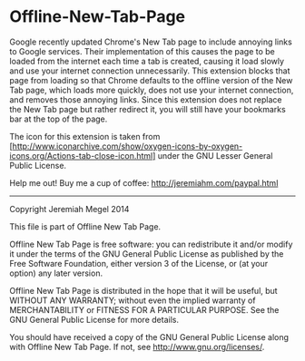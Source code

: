 Offline-New-Tab-Page
====================

Google recently updated Chrome's New Tab page to include annoying links to Google services. Their implementation of this causes the page to be loaded from the internet each time a tab is created, causing it load slowly and use your internet connection unnecessarily. This extension blocks that page from loading so that Chrome defaults to the offline version of the New Tab page, which loads more quickly, does not use your internet connection, and removes those annoying links. Since this extension does not replace the New Tab page but rather redirect it, you will still have your bookmarks bar at the top of the page.

The icon for this extension is taken from [http://www.iconarchive.com/show/oxygen-icons-by-oxygen-icons.org/Actions-tab-close-icon.html] under the GNU Lesser General Public License.

Help me out! Buy me a cup of coffee: http://jeremiahm.com/paypal.html

------

Copyright Jeremiah Megel 2014

This file is part of Offline New Tab Page.

Offline New Tab Page is free software: you can redistribute it and/or modify
it under the terms of the GNU General Public License as published by
the Free Software Foundation, either version 3 of the License, or
(at your option) any later version.

Offline New Tab Page is distributed in the hope that it will be useful,
but WITHOUT ANY WARRANTY; without even the implied warranty of
MERCHANTABILITY or FITNESS FOR A PARTICULAR PURPOSE.  See the
GNU General Public License for more details.

You should have received a copy of the GNU General Public License
along with Offline New Tab Page. If not, see <http://www.gnu.org/licenses/>.